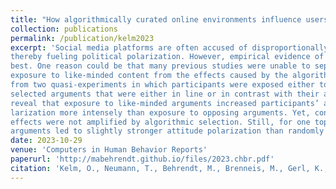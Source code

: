 ```yaml
---
title: "How algorithmically curated online environments influence users’ political polarization: Results from two experiments with panel data"
collection: publications
permalink: /publication/kelm2023
excerpt: 'Social media platforms are often accused of disproportionally exposing their users to like-minded opinions,
thereby fueling political polarization. However, empirical evidence of this causal relationship is inconsistent at
best. One reason could be that many previous studies were unable to separate the effects caused by individual
exposure to like-minded content from the effects caused by the algorithms themselves. This study presents results
from two quasi-experiments in which participants were exposed either to algorithmically selected or randomly
selected arguments that were either in line or in contrast with their attitudes on two different topics. The results
reveal that exposure to like-minded arguments increased participants’ attitude polarization and affective po­
larization more intensely than exposure to opposing arguments. Yet, contrary to popular expectations, these
effects were not amplified by algorithmic selection. Still, for one topic, exposure to algorithmically selected
arguments led to slightly stronger attitude polarization than randomly selected arguments.'
date: 2023-10-29
venue: 'Computers in Human Behavior Reports'
paperurl: 'http://mabehrendt.github.io/files/2023.chbr.pdf'
citation: 'Kelm, O., Neumann, T., Behrendt, M., Brenneis, M., Gerl, K., Marschall S., Meißner, F., Harmeling, S. Vowe, G., Ziegele, M.. (2023). &quot;How algorithmically curated online environments influence users’ political polarization: Results from two experiments with panel data.&quot; <i>Computers in Human Behavior Reports</i>. '
---
```

